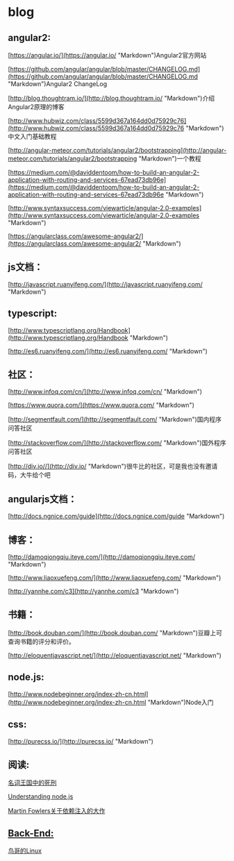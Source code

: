 # blog

## angular2:

[https://angular.io/](https://angular.io/ "Markdown")Angular2官方网站

[https://github.com/angular/angular/blob/master/CHANGELOG.md](https://github.com/angular/angular/blob/master/CHANGELOG.md "Markdown")Angular2 ChangeLog

[http://blog.thoughtram.io/](http://blog.thoughtram.io/ "Markdown")介绍Angular2原理的博客

[http://www.hubwiz.com/class/5599d367a164dd0d75929c76](http://www.hubwiz.com/class/5599d367a164dd0d75929c76 "Markdown")中文入门基础教程

[http://angular-meteor.com/tutorials/angular2/bootstrapping](http://angular-meteor.com/tutorials/angular2/bootstrapping "Markdown")一个教程

[https://medium.com/@daviddentoom/how-to-build-an-angular-2-application-with-routing-and-services-67ead73db96e](https://medium.com/@daviddentoom/how-to-build-an-angular-2-application-with-routing-and-services-67ead73db96e "Markdown")

[http://www.syntaxsuccess.com/viewarticle/angular-2.0-examples](http://www.syntaxsuccess.com/viewarticle/angular-2.0-examples "Markdown")

[https://angularclass.com/awesome-angular2/](https://angularclass.com/awesome-angular2/ "Markdown")

## js文档：

[http://javascript.ruanyifeng.com/](http://javascript.ruanyifeng.com/ "Markdown")

## typescript:

[http://www.typescriptlang.org/Handbook](http://www.typescriptlang.org/Handbook "Markdown")

[http://es6.ruanyifeng.com/](http://es6.ruanyifeng.com/ "Markdown")

## 社区：

[http://www.infoq.com/cn/](http://www.infoq.com/cn/ "Markdown")

[https://www.quora.com/](https://www.quora.com/ "Markdown")

[http://segmentfault.com/](http://segmentfault.com/ "Markdown")国内程序问答社区

[http://stackoverflow.com/](http://stackoverflow.com/ "Markdown")国外程序问答社区

[http://div.io//](http://div.io/ "Markdown")很牛比的社区，可是我也没有邀请码，大牛给个吧

## angularjs文档：

[http://docs.ngnice.com/guide](http://docs.ngnice.com/guide "Markdown")

## 博客：

[http://damoqiongqiu.iteye.com/](http://damoqiongqiu.iteye.com/ "Markdown")

[http://www.liaoxuefeng.com/](http://www.liaoxuefeng.com/ "Markdown")

[http://yannhe.com/c3](http://yannhe.com/c3 "Markdown")

## 书籍：

[http://book.douban.com/](http://book.douban.com/ "Markdown")豆瓣上可查询书籍的评分和评价。

[http://eloquentjavascript.net/](http://eloquentjavascript.net/ "Markdown")

## node.js:

[http://www.nodebeginner.org/index-zh-cn.html](http://www.nodebeginner.org/index-zh-cn.html "Markdown")Node入门

## css:

[http://purecss.io/](http://purecss.io/ "Markdown")

## 阅读:

[名词王国中的死刑](http://steve-yegge.blogspot.com/2006/03/execution-in-kingdom-of-nouns.html "Markdown")

[Understanding node.js](http://debuggable.com/posts/understanding-node-js:4bd98440-45e4-4a9a-8ef7-0f7ecbdd56cb "Markdown")

[Martin Fowlers关于依赖注入的大作](http://martinfowler.com/articles/injection.html "Markdown")

## [Back-End:](https://github.com/elona2011/blog/tree/master/back-end "Markdown")

[鸟哥的Linux](http://vbird.dic.ksu.edu.tw/linux_basic/linux_basic.php "Markdown")
